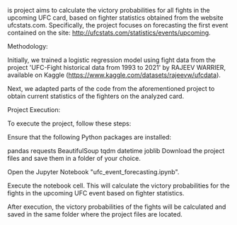 is project aims to calculate the victory probabilities for all fights in the upcoming UFC card, based on fighter statistics obtained from the website ufcstats.com. Specifically, the project focuses on forecasting the first event contained on the site: http://ufcstats.com/statistics/events/upcoming.

Methodology:

Initially, we trained a logistic regression model using fight data from the project 'UFC-Fight historical data from 1993 to 2021' by RAJEEV WARRIER, available on Kaggle (https://www.kaggle.com/datasets/rajeevw/ufcdata).

Next, we adapted parts of the code from the aforementioned project to obtain current statistics of the fighters on the analyzed card.

Project Execution:

To execute the project, follow these steps:

Ensure that the following Python packages are installed:

pandas
requests
BeautifulSoup
tqdm
datetime
joblib
Download the project files and save them in a folder of your choice.

Open the Jupyter Notebook "ufc_event_forecasting.ipynb".

Execute the notebook cell. This will calculate the victory probabilities for the fights in the upcoming UFC event based on fighter statistics.

After execution, the victory probabilities of the fights will be calculated and saved in the same folder where the project files are located.
